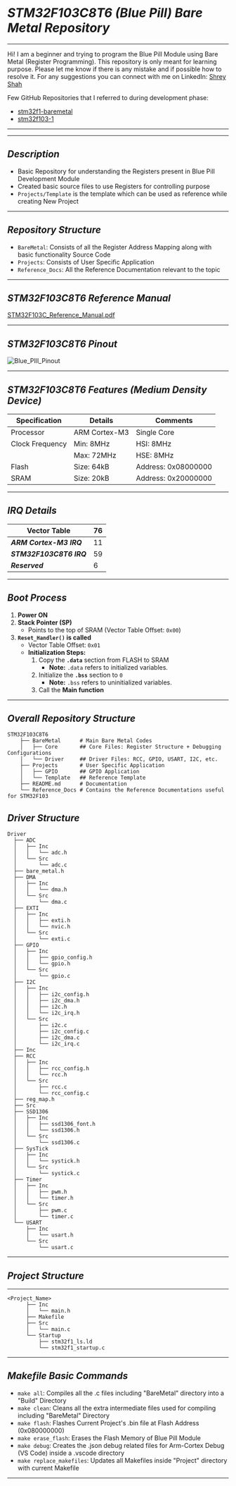 # ***STM32F103C8T6 (Blue Pill) Bare Metal Repository***

---
Hi! I am a beginner and trying to program the Blue Pill Module using Bare Metal (Register Programming). This repository is only meant for learning purpose. Please let me know if there is any mistake and if possible how to resolve it. For any suggestions you can connect with me on LinkedIn: [Shrey Shah](https://www.linkedin.com/in/shreyshah1710/)

Few GitHub Repositories that I referred to during development phase:
- [stm32f1-baremetal](https://github.com/csrohit/stm32f1-baremetal/tree/main)
- [stm32f103-1](https://github.com/freesources/stm32f103-1)
---

---
## ***Description***
  - Basic Repository for understanding the Registers present in Blue Pill Development Module
  - Created basic source files to use Registers for controlling purpose
  - `Projects/Template` is the template which can be used as reference while creating New Project

---
## ***Repository Structure***
  - `BareMetal`: Consists of all the Register Address Mapping along with basic functionality Source Code
  - `Projects`: Consists of User Specific Application
  - `Reference_Docs`: All the Reference Documentation relevant to the topic

---
## ***STM32F103C8T6 Reference Manual***
[STM32F103C_Reference_Manual.pdf](https://github.com/user-attachments/files/17964492/STM32F103C_Reference_Manual.pdf)

---
## ***STM32F103C8T6 Pinout***
![Blue_PIll_Pinout](https://github.com/user-attachments/assets/13d3a619-ac7a-4799-9715-64730e110f1b)

---
## ***STM32F103C8T6 Features (Medium Density Device)***
| Specification      | Details        | Comments            |
|--------------------|----------------|---------------------|
| Processor          | ARM Cortex-M3  | Single Core         |
| Clock Frequency    | Min: 8MHz      | HSI: 8MHz           |
|                    | Max: 72MHz     | HSE: 8MHz           |
| Flash              | Size: 64kB     | Address: 0x08000000 |
| SRAM               | Size: 20kB     | Address: 0x20000000 |

---
## ***IRQ Details***
| **Vector Table**         | 76 |
|---------------------------|----|
| ***ARM Cortex-M3 IRQ***   | 11 |
| ***STM32F103C8T6 IRQ***   | 59 |
| ***Reserved***            | 6  |

---
## ***Boot Process***
1. **Power ON**
2. **Stack Pointer (SP)** 
   - Points to the top of SRAM (Vector Table Offset: `0x00`)
3. **`Reset_Handler()` is called** 
   - Vector Table Offset: `0x01`
   - **Initialization Steps:**
     1. Copy the **`.data`** section from FLASH to SRAM 
        - **Note:** `.data` refers to initialized variables.
     2. Initialize the **`.bss`** section to `0` 
        - **Note:** `.bss` refers to uninitialized variables.
     3. Call the **Main function**

---
## ***Overall Repository Structure***
```
STM32F103C8T6
    ├── BareMetal      # Main Bare Metal Codes
    │   ├── Core       ## Core Files: Register Structure + Debugging Configurations
    │   └── Driver     ## Driver Files: RCC, GPIO, USART, I2C, etc.
    ├── Projects       # User Specific Application
    │   ├── GPIO       ## GPIO Application
    │   └── Template   ## Reference Template
    ├── README.md      # Documentation
    └── Reference_Docs # Contains the Reference Documentations useful for STM32F103
```

## ***Driver Structure***
```
Driver
  ├── ADC
  │   ├── Inc
  │   │   └── adc.h
  │   └── Src
  │       └── adc.c
  ├── bare_metal.h
  ├── DMA
  │   ├── Inc
  │   │   └── dma.h
  │   └── Src
  │       └── dma.c
  ├── EXTI
  │   ├── Inc
  │   │   ├── exti.h
  │   │   └── nvic.h
  │   └── Src
  │       └── exti.c
  ├── GPIO
  │   ├── Inc
  │   │   ├── gpio_config.h
  │   │   └── gpio.h
  │   └── Src
  │       └── gpio.c
  ├── I2C
  │   ├── Inc
  │   │   ├── i2c_config.h
  │   │   ├── i2c_dma.h
  │   │   ├── i2c.h
  │   │   └── i2c_irq.h
  │   └── Src
  │       ├── i2c.c
  │       ├── i2c_config.c
  │       ├── i2c_dma.c
  │       └── i2c_irq.c
  ├── Inc
  ├── RCC
  │   ├── Inc
  │   │   ├── rcc_config.h
  │   │   └── rcc.h
  │   └── Src
  │       ├── rcc.c
  │       └── rcc_config.c
  ├── reg_map.h
  ├── Src
  ├── SSD1306
  │   ├── Inc
  │   │   ├── ssd1306_font.h
  │   │   └── ssd1306.h
  │   └── Src
  │       └── ssd1306.c
  ├── SysTick
  │   ├── Inc
  │   │   └── systick.h
  │   └── Src
  │       └── systick.c
  ├── Timer
  │   ├── Inc
  │   │   ├── pwm.h
  │   │   └── timer.h
  │   └── Src
  │       ├── pwm.c
  │       └── timer.c
  └── USART
      ├── Inc
      │   └── usart.h
      └── Src
          └── usart.c
```

---
## ***Project Structure***
---
```
<Project_Name>
      ├── Inc
      │   └── main.h
      ├── Makefile
      ├── Src
      │   └── main.c
      └── Startup
          ├── stm32f1_ls.ld
          └── stm32f1_startup.c
```

---
## ***Makefile Basic Commands***
  - `make all`: Compiles all the .c files including "BareMetal" directory into a "Build" Directory
  - `make clean`: Cleans all the extra intermediate files used for compiling including "BareMetal" Directory
  - `make flash`: Flashes Current Project's .bin file at Flash Address (0x080000000)
  - `make erase_flash`: Erases the Flash Memory of Blue Pill Module
  - `make debug`: Creates the .json debug related files for Arm-Cortex Debug (VS Code) inside a .vscode directory
  - `make replace_makefiles`: Updates all Makefiles inside "Project" directory with current Makefile

---
